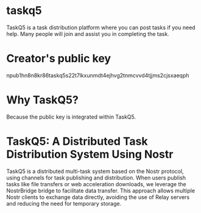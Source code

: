# taskq5
TaskQ5 is a task distribution platform where you can post tasks if you need help. Many people will join and assist you in completing the task.

# Creator's public key
npub1hn8n8kr86taskq5s22t7lkxunmdt4ejhvg2tnmcvvd4tjjms2cjsxaeqph


# Why TaskQ5? 
Because the public key is integrated within TaskQ5.

# TaskQ5: A Distributed Task Distribution System Using Nostr
TaskQ5 is a distributed multi-task system based on the Nostr protocol, using channels for task publishing and distribution. When users publish tasks like file transfers or web acceleration downloads, we leverage the NostrBridge bridge to facilitate data transfer. This approach allows multiple Nostr clients to exchange data directly, avoiding the use of Relay servers and reducing the need for temporary storage. 
